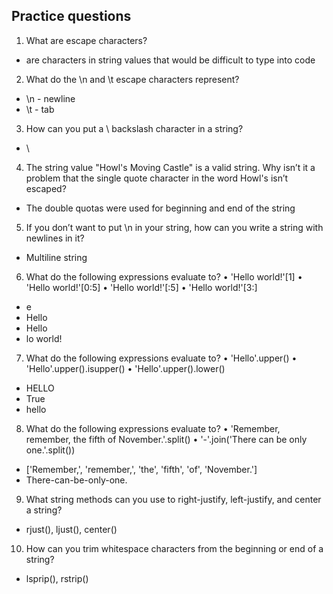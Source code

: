 ## Practice questions

1. What are escape characters?

- are characters in string values that would be difficult to type into code

2. What do the \n and \t escape characters represent?

- \n - newline
- \t - tab

3. How can you put a \ backslash character in a string?

- \\

4. The string value "Howl's Moving Castle" is a valid string. Why isn’t it a problem that the single quote character in the word Howl's isn’t escaped?

- The double quotas were used for beginning and end of the string

5. If you don’t want to put \n in your string, how can you write a string with newlines in it?

- Multiline string

6. What do the following expressions evaluate to?
  • 'Hello world!'[1]
  • 'Hello world!'[0:5]
  • 'Hello world!'[:5]
  • 'Hello world!'[3:]

- e
- Hello
- Hello
- lo world!

7. What do the following expressions evaluate to?
  • 'Hello'.upper()
  • 'Hello'.upper().isupper()
  • 'Hello'.upper().lower()

- HELLO
- True
- hello

8. What do the following expressions evaluate to?
  • 'Remember, remember, the fifth of November.'.split()
  • '-'.join('There can be only one.'.split())

- ['Remember,', 'remember,', 'the', 'fifth', 'of', 'November.']
- There-can-be-only-one.

9. What string methods can you use to right-justify, left-justify, and center a string?

- rjust(), ljust(), center()

10. How can you trim whitespace characters from the beginning or end of a string?

- lsprip(), rstrip()